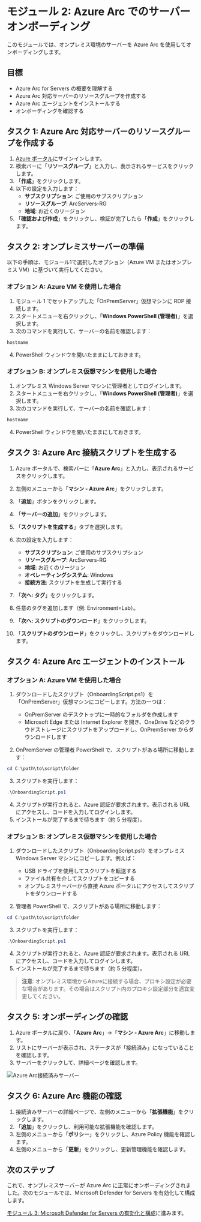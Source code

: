 # モジュール 2: Azure Arc でのサーバーオンボーディング

このモジュールでは、オンプレミス環境のサーバーを Azure Arc を使用してオンボーディングします。

## 目標

- Azure Arc for Servers の概要を理解する
- Azure Arc 対応サーバーのリソースグループを作成する
- Azure Arc エージェントをインストールする
- オンボーディングを確認する

## タスク 1: Azure Arc 対応サーバーのリソースグループを作成する

1. [Azure ポータル](https://portal.azure.com)にサインインします。
2. 検索バーに「**リソースグループ**」と入力し、表示されるサービスをクリックします。
3. 「**作成**」をクリックします。
4. 以下の設定を入力します：
   - **サブスクリプション**: ご使用のサブスクリプション
   - **リソースグループ**: ArcServers-RG
   - **地域**: お近くのリージョン
5. 「**確認および作成**」をクリックし、検証が完了したら「**作成**」をクリックします。

## タスク 2: オンプレミスサーバーの準備

以下の手順は、モジュール1で選択したオプション（Azure VM またはオンプレミス VM）に基づいて実行してください。

### オプション A: Azure VM を使用した場合

1. モジュール 1 でセットアップした「OnPremServer」仮想マシンに RDP 接続します。
2. スタートメニューを右クリックし、「**Windows PowerShell (管理者)**」を選択します。
3. 次のコマンドを実行して、サーバーの名前を確認します：

```powershell
hostname
```

4. PowerShell ウィンドウを開いたままにしておきます。

### オプション B: オンプレミス仮想マシンを使用した場合

1. オンプレミス Windows Server マシンに管理者としてログインします。
2. スタートメニューを右クリックし、「**Windows PowerShell (管理者)**」を選択します。
3. 次のコマンドを実行して、サーバーの名前を確認します：

```powershell
hostname
```

4. PowerShell ウィンドウを開いたままにしておきます。

## タスク 3: Azure Arc 接続スクリプトを生成する

1. Azure ポータルで、検索バーに「**Azure Arc**」と入力し、表示されるサービスをクリックします。
2. 左側のメニューから「**マシン - Azure Arc**」をクリックします。
3. 「**追加**」ボタンをクリックします。
4. 「**サーバーの追加**」をクリックします。
5. 「**スクリプトを生成する**」タブを選択します。
6. 次の設定を入力します：

   - **サブスクリプション**: ご使用のサブスクリプション
   - **リソースグループ**: ArcServers-RG
   - **地域**: お近くのリージョン
   - **オペレーティングシステム**: Windows
   - **接続方法**: スクリプトを生成して実行する

7. 「**次へ: タグ**」をクリックします。
8. 任意のタグを追加します（例: Environment=Lab）。
9. 「**次へ: スクリプトのダウンロード**」をクリックします。
10. 「**スクリプトのダウンロード**」をクリックし、スクリプトをダウンロードします。

## タスク 4: Azure Arc エージェントのインストール

### オプション A: Azure VM を使用した場合

1. ダウンロードしたスクリプト（OnboardingScript.ps1）を「OnPremServer」仮想マシンにコピーします。方法の一つは：

   - OnPremServer のデスクトップに一時的なフォルダを作成します
   - Microsoft Edge または Internet Explorer を開き、OneDrive などのクラウドストレージにスクリプトをアップロードし、OnPremServer からダウンロードします

2. OnPremServer の管理者 PowerShell で、スクリプトがある場所に移動します：

```powershell
cd C:\path\to\script\folder
```

3. スクリプトを実行します：

```powershell
.\OnboardingScript.ps1
```

4. スクリプトが実行されると、Azure 認証が要求されます。表示される URL にアクセスし、コードを入力してログインします。
5. インストールが完了するまで待ちます（約 5 分程度）。

### オプション B: オンプレミス仮想マシンを使用した場合

1. ダウンロードしたスクリプト（OnboardingScript.ps1）をオンプレミス Windows Server マシンにコピーします。例えば：
   
   - USB ドライブを使用してスクリプトを転送する
   - ファイル共有を介してスクリプトをコピーする
   - オンプレミスサーバーから直接 Azure ポータルにアクセスしてスクリプトをダウンロードする

2. 管理者 PowerShell で、スクリプトがある場所に移動します：

```powershell
cd C:\path\to\script\folder
```

3. スクリプトを実行します：

```powershell
.\OnboardingScript.ps1
```

4. スクリプトが実行されると、Azure 認証が要求されます。表示される URL にアクセスし、コードを入力してログインします。
5. インストールが完了するまで待ちます（約 5 分程度）。

> **注意**: オンプレミス環境からAzureに接続する場合、プロキシ設定が必要な場合があります。その場合はスクリプト内のプロキシ設定部分を適宜変更してください。

## タスク 5: オンボーディングの確認

1. Azure ポータルに戻り、「**Azure Arc**」→「**マシン - Azure Arc**」に移動します。
2. リストにサーバーが表示され、ステータスが「接続済み」になっていることを確認します。
3. サーバーをクリックして、詳細ページを確認します。

![Azure Arc接続済みサーバー](../../images/module2/connected-server.png)

## タスク 6: Azure Arc 機能の確認

1. 接続済みサーバーの詳細ページで、左側のメニューから「**拡張機能**」をクリックします。
2. 「**追加**」をクリックし、利用可能な拡張機能を確認します。
3. 左側のメニューから「**ポリシー**」をクリックし、Azure Policy 機能を確認します。
4. 左側のメニューから「**更新**」をクリックし、更新管理機能を確認します。

## 次のステップ

これで、オンプレミスサーバーが Azure Arc に正常にオンボーディングされました。次のモジュールでは、Microsoft Defender for Servers を有効化して構成します。

[モジュール 3: Microsoft Defender for Servers の有効化と構成](../module3/README.md)に進みます。
